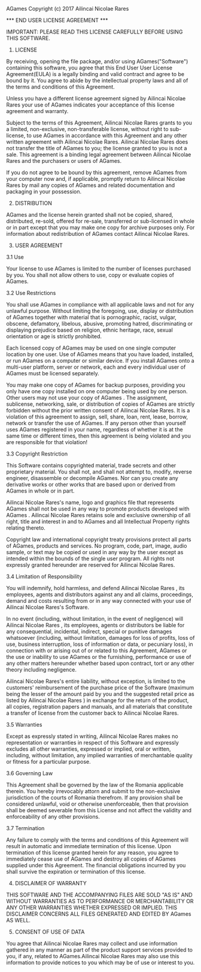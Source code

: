 AGames
Copyright (c) 2017 Ailincai Nicolae Rares

*** END USER LICENSE AGREEMENT ***

IMPORTANT: PLEASE READ THIS LICENSE CAREFULLY BEFORE USING THIS SOFTWARE.

1. LICENSE

By receiving, opening the file package, and/or using AGames("Software") containing this software, you agree that this End User User License Agreement(EULA) is a legally binding and valid contract and agree to be bound by it. You agree to abide by the intellectual property laws and all of the terms and conditions of this Agreement.

Unless you have a different license agreement signed by Ailincai Nicolae Rares your use of AGames indicates your acceptance of this license agreement and warranty.

Subject to the terms of this Agreement, Ailincai Nicolae Rares grants to you a limited, non-exclusive, non-transferable license, without right to sub-license, to use AGames in accordance with this Agreement and any other written agreement with Ailincai Nicolae Rares. Ailincai Nicolae Rares does not transfer the title of AGames to you; the license granted to you is not a sale. This agreement is a binding legal agreement between Ailincai Nicolae Rares and the purchasers or users of AGames.

If you do not agree to be bound by this agreement, remove AGames from your computer now and, if applicable, promptly return to Ailincai Nicolae Rares by mail any copies of AGames and related documentation and packaging in your possession.

2. DISTRIBUTION

AGames and the license herein granted shall not be copied, shared, distributed, re-sold, offered for re-sale, transferred or sub-licensed in whole or in part except that you may make one copy for archive purposes only. For information about redistribution of AGames contact Ailincai Nicolae Rares.

3. USER AGREEMENT

3.1 Use

Your license to use AGames is limited to the number of licenses purchased by you. You shall not allow others to use, copy or evaluate copies of AGames.

3.2 Use Restrictions

You shall use AGames in compliance with all applicable laws and not for any unlawful purpose. Without limiting the foregoing, use, display or distribution of AGames together with material that is pornographic, racist, vulgar, obscene, defamatory, libelous, abusive, promoting hatred, discriminating or displaying prejudice based on religion, ethnic heritage, race, sexual orientation or age is strictly prohibited.

Each licensed copy of AGames may be used on one single computer location by one user. Use of AGames means that you have loaded, installed, or run AGames on a computer or similar device. If you install AGames onto a multi-user platform, server or network, each and every individual user of AGames must be licensed separately.

You may make one copy of AGames for backup purposes, providing you only have one copy installed on one computer being used by one person. Other users may not use your copy of AGames . The assignment, sublicense, networking, sale, or distribution of copies of AGames are strictly forbidden without the prior written consent of Ailincai Nicolae Rares. It is a violation of this agreement to assign, sell, share, loan, rent, lease, borrow, network or transfer the use of AGames. If any person other than yourself uses AGames registered in your name, regardless of whether it is at the same time or different times, then this agreement is being violated and you are responsible for that violation!

3.3 Copyright Restriction

This Software contains copyrighted material, trade secrets and other proprietary material. You shall not, and shall not attempt to, modify, reverse engineer, disassemble or decompile AGames. Nor can you create any derivative works or other works that are based upon or derived from AGames in whole or in part.

Ailincai Nicolae Rares's name, logo and graphics file that represents AGames shall not be used in any way to promote products developed with AGames . Ailincai Nicolae Rares retains sole and exclusive ownership of all right, title and interest in and to AGames and all Intellectual Property rights relating thereto.

Copyright law and international copyright treaty provisions protect all parts of AGames, products and services. No program, code, part, image, audio sample, or text may be copied or used in any way by the user except as intended within the bounds of the single user program. All rights not expressly granted hereunder are reserved for Ailincai Nicolae Rares.

3.4 Limitation of Responsibility

You will indemnify, hold harmless, and defend Ailincai Nicolae Rares , its employees, agents and distributors against any and all claims, proceedings, demand and costs resulting from or in any way connected with your use of Ailincai Nicolae Rares's Software.

In no event (including, without limitation, in the event of negligence) will Ailincai Nicolae Rares , its employees, agents or distributors be liable for any consequential, incidental, indirect, special or punitive damages whatsoever (including, without limitation, damages for loss of profits, loss of use, business interruption, loss of information or data, or pecuniary loss), in connection with or arising out of or related to this Agreement, AGames or the use or inability to use AGames or the furnishing, performance or use of any other matters hereunder whether based upon contract, tort or any other theory including negligence.

Ailincai Nicolae Rares's entire liability, without exception, is limited to the customers' reimbursement of the purchase price of the Software (maximum being the lesser of the amount paid by you and the suggested retail price as listed by Ailincai Nicolae Rares ) in exchange for the return of the product, all copies, registration papers and manuals, and all materials that constitute a transfer of license from the customer back to Ailincai Nicolae Rares.

3.5 Warranties

Except as expressly stated in writing, Ailincai Nicolae Rares makes no representation or warranties in respect of this Software and expressly excludes all other warranties, expressed or implied, oral or written, including, without limitation, any implied warranties of merchantable quality or fitness for a particular purpose.

3.6 Governing Law

This Agreement shall be governed by the law of the Romania applicable therein. You hereby irrevocably attorn and submit to the non-exclusive jurisdiction of the courts of Romania therefrom. If any provision shall be considered unlawful, void or otherwise unenforceable, then that provision shall be deemed severable from this License and not affect the validity and enforceability of any other provisions.

3.7 Termination

Any failure to comply with the terms and conditions of this Agreement will result in automatic and immediate termination of this license. Upon termination of this license granted herein for any reason, you agree to immediately cease use of AGames and destroy all copies of AGames supplied under this Agreement. The financial obligations incurred by you shall survive the expiration or termination of this license.

4. DISCLAIMER OF WARRANTY

THIS SOFTWARE AND THE ACCOMPANYING FILES ARE SOLD "AS IS" AND WITHOUT WARRANTIES AS TO PERFORMANCE OR MERCHANTABILITY OR ANY OTHER WARRANTIES WHETHER EXPRESSED OR IMPLIED. THIS DISCLAIMER CONCERNS ALL FILES GENERATED AND EDITED BY AGames AS WELL.

5. CONSENT OF USE OF DATA

You agree that Ailincai Nicolae Rares may collect and use information gathered in any manner as part of the product support services provided to you, if any, related to AGames.Ailincai Nicolae Rares may also use this information to provide notices to you which may be of use or interest to you.
 	

